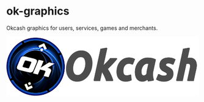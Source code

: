 # ok-graphics
Okcash graphics for users, services, games and merchants.

![OK-Blockchain](https://github.com/okcashpro/ok-graphics/blob/master/ok-okcash/ok01.png)
